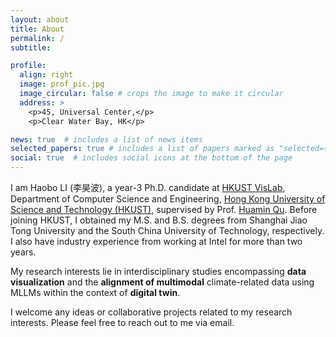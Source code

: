 ```yaml
---
layout: about
title: About
permalink: /
subtitle: 

profile:
  align: right
  image: prof_pic.jpg
  image_circular: false # crops the image to make it circular
  address: >
    <p>45, Universal Center,</p>
    <p>Clear Water Bay, HK</p>

news: true  # includes a list of news items
selected_papers: true # includes a list of papers marked as "selected={true}"
social: true  # includes social icons at the bottom of the page
---
```


I am Haobo LI (李昊波), a year-3 Ph.D. candidate at [HKUST VisLab](http://vis.cse.ust.hk/), Department of Computer Science and Engineering, [Hong Kong University of Science and Technology (HKUST)](https://hkust.edu.hk/), supervised by Prof. [Huamin Qu](http://www.huamin.org/). Before joining HKUST, I obtained my M.S. and B.S. degrees from Shanghai Jiao Tong University and the South China University of Technology, respectively. I also have industry experience from working at Intel for more than two years.

My research interests lie in interdisciplinary studies encompassing **data visualization** and the **alignment of multimodal** climate-related data using MLLMs within the context of **digital twin**.

I welcome any ideas or collaborative projects related to my research interests. Please feel free to reach out to me via email.

[//]: # (Put your address / P.O. box / other info right below your picture. You can also disable any these elements by editing `profile` property of the YAML header of your `_pages/about.md`. Edit `_bibliography/papers.bib` and Jekyll will render your [publications page]&#40;/al-folio/publications/&#41; automatically.)

[//]: # (Link to your social media connections, too. This theme is set up to use [Font Awesome icons]&#40;http://fortawesome.github.io/Font-Awesome/&#41; and [Academicons]&#40;https://jpswalsh.github.io/academicons/&#41;, like the ones below. Add your Facebook, Twitter, LinkedIn, Google Scholar, or just disable all of them.)
